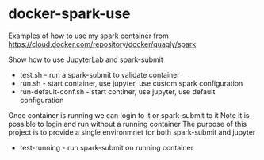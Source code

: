 # docker-spark-use
Examples of how to use my spark container from https://cloud.docker.com/repository/docker/quagly/spark

Show how to use JupyterLab and spark-submit

* test.sh - run a spark-submit to validate container
* run.sh - start container, use jupyter, use custom spark configuration
* run-default-conf.sh - start continer, use jupyter, use default configuration

Once container is running we can login to it or spark-submit to it
Note it is possible to login and run without a running container
The purpose of this project is to provide a single environmnet for both
spark-submit and jupyter

* test-running - run spark-submit on running container
